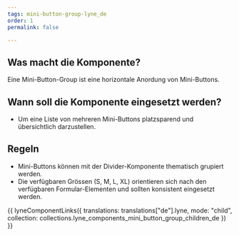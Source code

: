 ```yaml
---
tags: mini-button-group-lyne_de
order: 1
permalink: false

---
```


## Was macht die Komponente?
Eine Mini-Button-Group ist eine horizontale Anordung von Mini-Buttons.

## Wann soll die Komponente eingesetzt werden?
* Um eine Liste von mehreren Mini-Buttons platzsparend und übersichtlich darzustellen.

## Regeln
* Mini-Buttons können mit der Divider-Komponente thematisch grupiert werden.
* Die verfügbaren Grössen (S, M, L, XL) orientieren sich nach den verfügbaren Formular-Elementen und sollten konsistent eingesetzt werden. 

{{ lyneComponentLinks({
  translations: translations["de"].lyne,
  mode: "child",
  collection: collections.lyne_components_mini_button_group_children_de
}) }}